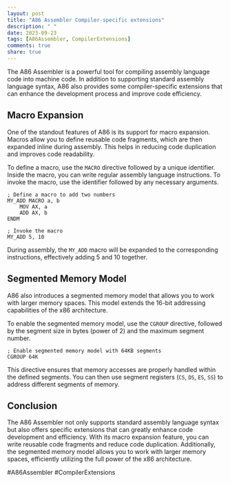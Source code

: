```yaml
---
layout: post
title: "A86 Assembler Compiler-specific extensions"
description: " "
date: 2023-09-23
tags: [A86Assembler, CompilerExtensions]
comments: true
share: true
---
```


The A86 Assembler is a powerful tool for compiling assembly language code into machine code. In addition to supporting standard assembly language syntax, A86 also provides some compiler-specific extensions that can enhance the development process and improve code efficiency.

## Macro Expansion

One of the standout features of A86 is its support for macro expansion. Macros allow you to define reusable code fragments, which are then expanded inline during assembly. This helps in reducing code duplication and improves code readability.

To define a macro, use the `MACRO` directive followed by a unique identifier. Inside the macro, you can write regular assembly language instructions. To invoke the macro, use the identifier followed by any necessary arguments.

```
; Define a macro to add two numbers
MY_ADD MACRO a, b
    MOV AX, a
    ADD AX, b
ENDM

; Invoke the macro
MY_ADD 5, 10
```

During assembly, the `MY_ADD` macro will be expanded to the corresponding instructions, effectively adding 5 and 10 together.

## Segmented Memory Model

A86 also introduces a segmented memory model that allows you to work with larger memory spaces. This model extends the 16-bit addressing capabilities of the x86 architecture.

To enable the segmented memory model, use the `CGROUP` directive, followed by the segment size in bytes (power of 2) and the maximum segment number.

```
; Enable segmented memory model with 64KB segments
CGROUP 64K
```

This directive ensures that memory accesses are properly handled within the defined segments. You can then use segment registers (`CS`, `DS`, `ES`, `SS`) to address different segments of memory.

## Conclusion

The A86 Assembler not only supports standard assembly language syntax but also offers specific extensions that can greatly enhance code development and efficiency. With its macro expansion feature, you can write reusable code fragments and reduce code duplication. Additionally, the segmented memory model allows you to work with larger memory spaces, efficiently utilizing the full power of the x86 architecture.

#A86Assembler #CompilerExtensions